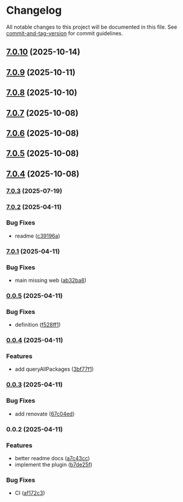 # Changelog

All notable changes to this project will be documented in this file. See [commit-and-tag-version](https://github.com/absolute-version/commit-and-tag-version) for commit guidelines.

## [7.0.10](https://github.com/Cap-go/capacitor-android-usagestatsmanager/compare/7.0.9...7.0.10) (2025-10-14)

## [7.0.9](https://github.com/Cap-go/capacitor-android-usagestatsmanager/compare/7.0.8...7.0.9) (2025-10-11)

## [7.0.8](https://github.com/Cap-go/capacitor-android-usagestatsmanager/compare/7.0.7...7.0.8) (2025-10-10)

## [7.0.7](https://github.com/Cap-go/capacitor-android-usagestatsmanager/compare/7.0.6...7.0.7) (2025-10-08)

## [7.0.6](https://github.com/Cap-go/capacitor-android-usagestatsmanager/compare/7.0.5...7.0.6) (2025-10-08)

## [7.0.5](https://github.com/Cap-go/capacitor-android-usagestatsmanager/compare/7.0.4...7.0.5) (2025-10-08)

## [7.0.4](https://github.com/Cap-go/capacitor-android-usagestatsmanager/compare/7.0.3...7.0.4) (2025-10-08)

### [7.0.3](https://github.com/Cap-go/capacitor-android-usagestatsmanager/compare/7.0.2...7.0.3) (2025-07-19)

### [7.0.2](https://github.com/Cap-go/capacitor-android-usagestatsmanager/compare/7.0.1...7.0.2) (2025-04-11)


### Bug Fixes

* readme ([c39196a](https://github.com/Cap-go/capacitor-android-usagestatsmanager/commit/c39196a9dbf9578873056d257f66152b3f6c7175))

### [7.0.1](https://github.com/Cap-go/capacitor-android-usagestatsmanager/compare/0.0.5...7.0.1) (2025-04-11)


### Bug Fixes

* main missing web ([ab32ba8](https://github.com/Cap-go/capacitor-android-usagestatsmanager/commit/ab32ba835a190ebfffbb3ca6b7257aae85739bf4))

### [0.0.5](https://github.com/Cap-go/capacitor-android-usagestatsmanager/compare/0.0.4...0.0.5) (2025-04-11)


### Bug Fixes

* definition ([f528ff1](https://github.com/Cap-go/capacitor-android-usagestatsmanager/commit/f528ff111f32480376e057863dd2bf8c17eb37a1))

### [0.0.4](https://github.com/Cap-go/capacitor-android-usagestatsmanager/compare/0.0.3...0.0.4) (2025-04-11)


### Features

* add queryAllPackages ([3bf77f1](https://github.com/Cap-go/capacitor-android-usagestatsmanager/commit/3bf77f1002322189e1315719a24bfc52aa48c6a3))

### [0.0.3](https://github.com/Cap-go/capacitor-android-usagestatsmanager/compare/0.0.2...0.0.3) (2025-04-11)


### Bug Fixes

* add renovate ([67c04ed](https://github.com/Cap-go/capacitor-android-usagestatsmanager/commit/67c04ed53c9e8e3c8a28c9c61f6c3511b83d1eee))

### 0.0.2 (2025-04-11)


### Features

* better readme docs ([a7c43cc](https://github.com/Cap-go/capacitor-android-usagestatsmanager/commit/a7c43cc6fbcff987327ea82a8d7edd85113e0acb))
* implement the plugin ([b7de25f](https://github.com/Cap-go/capacitor-android-usagestatsmanager/commit/b7de25f27d0df4b06808402a434f3390b5ee0595))


### Bug Fixes

* CI ([af172c3](https://github.com/Cap-go/capacitor-android-usagestatsmanager/commit/af172c34422397ae6a028e4792d14750cf76a063))
